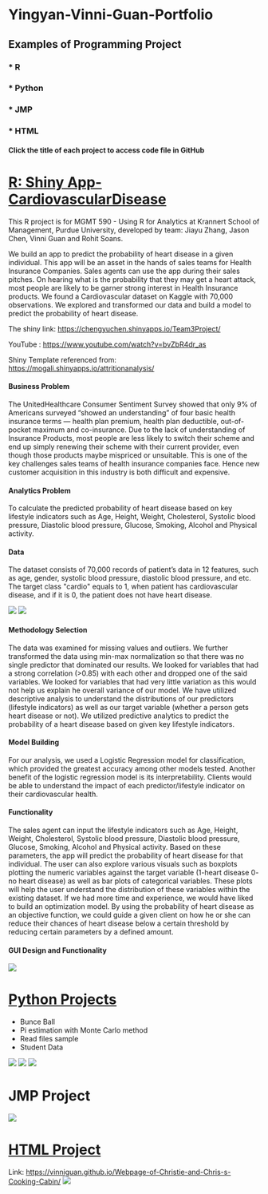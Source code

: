 # Yingyan-Vinni-Guan-Portfolio
## Examples of Programming Project
### * R
### * Python
### * JMP
### * HTML
#### Click the title of each project to access code file in GitHub

# [R: Shiny App-CardiovascularDisease](https://github.com/VinniGuan/CVS-disease-R-Shiny-App-Project)

This R project is for MGMT 590 - Using R for Analytics at Krannert School of Management, Purdue University, developed by team: Jiayu Zhang, Jason Chen, Vinni Guan and Rohit Soans.

We build an app to predict the probability of heart disease in a given individual. This app will be an asset in the hands of sales teams for Health Insurance Companies.  Sales agents can use the app during their sales pitches. On hearing what is the probability that they may get a heart attack, most people are likely to be garner strong interest in Health Insurance products. We found a Cardiovascular dataset on Kaggle with 70,000 observations. We explored and transformed our data and build a model to predict the probability of heart disease.

The shiny link: https://chengyuchen.shinyapps.io/Team3Project/

YouTube : https://www.youtube.com/watch?v=bvZbR4dr_as

Shiny Template referenced from: https://mogali.shinyapps.io/attritionanalysis/

#### Business Problem
The UnitedHealthcare Consumer Sentiment Survey showed that only 9% of Americans surveyed “showed an understanding” of four basic health insurance terms — health plan premium, health plan deductible, out-of- pocket maximum and co-insurance. Due to the lack of understanding of Insurance Products, most people are less likely to switch their scheme and end up simply renewing their scheme with their current provider, even though those products maybe mispriced or unsuitable. This is one of the key challenges sales teams of health insurance companies face. Hence new customer acquisition in this industry is both difficult and expensive.

#### Analytics Problem
To calculate the predicted probability of heart disease based on key lifestyle indicators such as Age, Height, Weight, Cholesterol, Systolic blood pressure, Diastolic blood pressure, Glucose, Smoking, Alcohol and Physical activity.

#### Data
The dataset consists of 70,000 records of patient’s data in 12 features, such as age, gender, systolic blood pressure, diastolic blood pressure, and etc. The target class "cardio" equals to 1, when patient has cardiovascular disease, and if it is 0, the patient does not have heart disease.

![](https://github.com/VinniGuan/Yingyan-Vinni-Guan-Portfolio/blob/main/images/Shiny1.png)
![](https://github.com/VinniGuan/Yingyan-Vinni-Guan-Portfolio/blob/main/images/Shiny2.png)

#### Methodology Selection
The data was examined for missing values and outliers. We further transformed the data using min-max normalization so that there was no single predictor that dominated our results. We looked for variables that had a strong correlation (>0.85) with each other and dropped one of the said variables. We looked for variables that had very little variation as this would not help us explain he overall variance of our model. We have utilized descriptive analysis to understand the distributions of our predictors (lifestyle indicators) as well as our target variable (whether a person gets heart disease or not). We utilized predictive analytics to predict the probability of a heart disease based on given key lifestyle indicators.

#### Model Building
For our analysis, we used a Logistic Regression model for classification, which provided the greatest accuracy among other models tested. Another benefit of the logistic regression model is its interpretability. Clients would be able to understand the impact of each predictor/lifestyle indicator on their cardiovascular health.

#### Functionality
The sales agent can input the lifestyle indicators such as Age, Height, Weight, Cholesterol, Systolic blood pressure, Diastolic blood pressure, Glucose, Smoking, Alcohol and Physical activity. Based on these parameters, the app will predict the probability of heart disease for that individual. The user can also explore various visuals such as boxplots plotting the numeric variables against the target variable (1-heart disease 0- no heart disease) as well as bar plots of categorical variables. These plots will help the user understand the distribution of these variables within the existing dataset. If we had more time and experience, we would have liked to build an optimization model. By using the probability of heart disease as an objective function, we could guide a given client on how he or she can reduce their chances of heart disease below a certain threshold by reducing certain parameters by a defined amount.

#### GUI Design and Functionality
![](https://github.com/VinniGuan/Yingyan-Vinni-Guan-Portfolio/blob/main/images/Shiny3.png)


# [Python Projects](https://github.com/VinniGuan/Yingyan-Guan-Python-Projects)
* Bunce Ball
* Pi estimation with Monte Carlo method
* Read files sample
* Student Data

![](https://github.com/VinniGuan/Yingyan-Vinni-Guan-Portfolio/blob/main/images/Python3.png)
![](https://github.com/VinniGuan/Yingyan-Vinni-Guan-Portfolio/blob/main/images/Python1.png)
![](https://github.com/VinniGuan/Yingyan-Vinni-Guan-Portfolio/blob/main/images/Python2.png)


# JMP Project
![](https://github.com/VinniGuan/Yingyan-Vinni-Guan-Portfolio/blob/main/images/JMP.png)


# [HTML Project](https://github.com/VinniGuan/Webpage-of-Christie-and-Chris-s-Cooking-Cabin)
Link: https://vinniguan.github.io/Webpage-of-Christie-and-Chris-s-Cooking-Cabin/
![](https://github.com/VinniGuan/Yingyan-Vinni-Guan-Portfolio/blob/main/images/HTML1.png)
